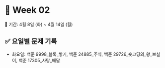 ﻿# 📘 Week 02

<!-- 기간 시작 -->
📆 기간: 4월 8일 (화) ~ 4월 14일 (월)
<!-- 기간 끝 -->

<!-- 요일별 기록 시작 -->
## ✅ 요일별 문제 기록
- 화요일: 백준 9998_블록_쌓기, 백준 24885_주식, 백준 29726_숏코딩의_왕_브실이, 백준 17305_사탕_배달
<!-- 요일별 기록 끝 -->